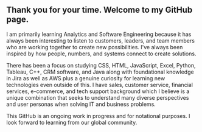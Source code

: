 ## Thank you for your time. Welcome to my GitHub page. 

I am primarily learning Analytics and Software Engineering because it has always been interesting to listen to customers, leaders, and team members who are working together to create new possibilities. I've always been inspired by how people, numbers, and systems connect to create solutions.

There has been a focus on studying CSS, HTML, JavaScript, Excel, Python, Tableau, C++, CRM software, and Java along with foundational knowledge in Jira as well as AWS plus a genuine curiosity for learning new technologies even outside of this. I have sales, customer service, financial services, e-commerce, and tech support background which I believe is a unique combination that seeks to understand many diverse perspectives and user personas when solving IT and business problems. 

This GitHub is an ongoing work in progress and for notational purposes. I look forward to learning from our global community.

<!--
**techlobster/techlobster** is a ✨ _special_ ✨ repository because its `README.md` (this file) appears on your GitHub profile.

Here are some ideas to get you started:

- 🔭 I’m currently working on ...
- 🌱 I’m currently learning ...
- 👯 I’m looking to collaborate on ...
- 🤔 I’m looking for help with ...
- 💬 Ask me about ...
- 📫 How to reach me: ...
- 😄 Pronouns: ...
- ⚡ Fun fact: ...
-->
